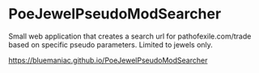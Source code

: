 # PoeJewelPseudoModSearcher
Small web application that creates a search url for pathofexile.com/trade based on specific pseudo parameters.
Limited to jewels only.

https://bluemaniac.github.io/PoeJewelPseudoModSearcher
